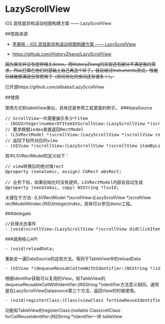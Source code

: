 # LazyScrollView
iOS 高性能异构滚动视图构建方案 —— LazyScrollView

##思路来源
* [苹果核 - iOS 高性能异构滚动视图构建方案 —— LazyScrollView](http://pingguohe.net/2016/01/31/lazyscroll.html)

* https://github.com/HistoryZhang/LazyScrollView

~~因为原文并没有提供相关demo，而HistoryZhang的实现还有部分不满足我的需求，所以打算在他们的基础上自己再造个轮子。目前经过Instruments测试，性能已经能够满足日常使用了（但可优化的空间还有很多！）。~~

已开源https://github.com/alibaba/LazyScrollView

##使用

使用方式和tableView类似，具体还是参照工程里面的例子。
###dataSource
<pre>
// ScrollView一共需要展示多少个item
- (NSUInteger)numberOfItemInScrollView:(LazyScrollView *)scrollView;
// 要求根据index直接返回RectModel
- (LSVRectModel *)scrollView:(LazyScrollView *)scrollView rectModelAtIndex:(NSUInteger)index;
// 返回下标所对应的view
- (UIView *)scrollView:(LazyScrollView *)scrollView itemByLsvId:(NSString *)lsvId;
</pre>
其中LSVRectModel的定义如下：
<pre>
// view转换后的绝对值rect
@property (nonatomic, assign) CGRect absRect;

// 业务下标，如果初始化时没有提供，LSVRectModel内部会自动生成
@property (nonatomic, copy) NSString *lsvId;
</pre>
关键在于方法- (LSVRectModel *)scrollView:(LazyScrollView *)scrollView rectModelAtIndex:(NSUInteger)index，具体可以参见demo工程。

###delegate
<pre>
//处理点击事件
- (void)scrollView:(LazyScrollView *)scrollView didClickItemAtIndex:(NSUInteger)index;
</pre>

###调用核心API
<pre>
- (void)reloadData;
</pre>

重新走一遍DataSource的这些方法，等同于TableView中的reloadData
<pre>
- (UIView *)dequeueReusableItemWithIdentifier:(NSString *)identifier
</pre>

根据identifier获取可以复用的View。和TableView的dequeueReusableCellWithIdentifier:(NSString *)identifier方法意义相同。通常是在LazyScrollViewDatasource第三个方法，返回View的时候使用。

<pre>
- (void)registerClass:(Class)viewClass forViewReuseIdentifier:(NSString *)identifier
</pre>

功能和TableView的registerClass:(nullable Class)cellClass forCellReuseIdentifier:(NSString *)identifier一样
</pre>tableView
</pre>
